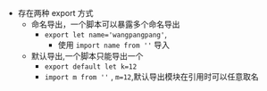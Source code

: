 - 存在两种 export 方式
  - 命名导出，一个脚本可以暴露多个命名导出
    - `export let name='wangpangpang'`,
      - 使用 `import name from ''` 导入
  * 默认导出,一个脚本只能导出一个
    - `export default let k=12`
    * `import m from ''` , `m=12`,默认导出模块在引用时可以任意取名
